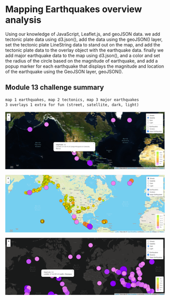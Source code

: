 # Mapping Earthquakes overview analysis
Using our knowledge of JavaScript, Leaflet.js, and geoJSON data.
we add tectonic plate data using d3.json(), 
add the data using the geoJSON() layer, 
set the tectonic plate LineString data to stand out on the map, and add the tectonic plate data to the overlay object with the earthquake data.
finally we add major earthquake data to the map using d3.json(), and a color and set the radius of the circle based on the magnitude of earthquake, and add a popup marker for each earthquake that displays the magnitude and location of the earthquake using the GeoJSON layer, geoJSON().


## Module 13 challenge summary
    map 1 earthquakes, map 2 tectonics, map 3 major earthquakes
    3 overlays 1 extra for fun (street, satellite, dark, light)

![](Earthquake_Challenge/static/images/mapping_sat1.png)

![](Earthquake_Challenge/static/images/mapping.png)

![](Earthquake_Challenge/static/images/mappingdark.png)
